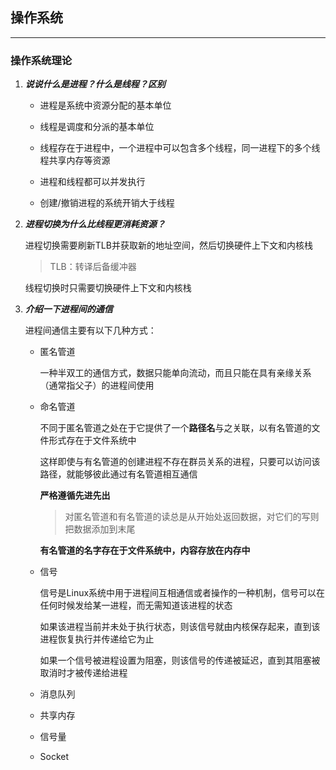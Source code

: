## 操作系统

---

### 操作系统理论

1. ***说说什么是进程？什么是线程？区别***

   * 进程是系统中资源分配的基本单位
   
   * 线程是调度和分派的基本单位
   * 线程存在于进程中，一个进程中可以包含多个线程，同一进程下的多个线程共享内存等资源
   
   * 进程和线程都可以并发执行
   
   * 创建/撤销进程的系统开销大于线程
   
2. ***进程切换为什么比线程更消耗资源？***

   进程切换需要刷新TLB并获取新的地址空间，然后切换硬件上下文和内核栈

   > TLB：转译后备缓冲器
   
   线程切换时只需要切换硬件上下文和内核栈
   
3. ***介绍一下进程间的通信***

   进程间通信主要有以下几种方式：

   * 匿名管道

     一种半双工的通信方式，数据只能单向流动，而且只能在具有亲缘关系（通常指父子）的进程间使用

   * 命名管道

     不同于匿名管道之处在于它提供了一个**路径名**与之关联，以有名管道的文件形式存在于文件系统中

     这样即使与有名管道的创建进程不存在群员关系的进程，只要可以访问该路径，就能够彼此通过有名管道相互通信

     **严格遵循先进先出**

     > 对匿名管道和有名管道的读总是从开始处返回数据，对它们的写则把数据添加到末尾

     **有名管道的名字存在于文件系统中，内容存放在内存中**

   * 信号

     信号是Linux系统中用于进程间互相通信或者操作的一种机制，信号可以在任何时候发给某一进程，而无需知道该进程的状态

     如果该进程当前并未处于执行状态，则该信号就由内核保存起来，直到该进程恢复执行并传递给它为止

     如果一个信号被进程设置为阻塞，则该信号的传递被延迟，直到其阻塞被取消时才被传递给进程

   * 消息队列

   * 共享内存

   * 信号量

   * Socket

   

   